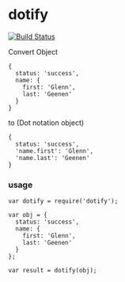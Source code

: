 dotify
======

[![Build Status](https://travis-ci.org/GeenenTijd/dotify.svg?branch=master)](https://travis-ci.org/GeenenTijd/dotify)

Convert Object

    {
      status: 'success',
      name: {
        first: 'Glenn',
        last: 'Geenen'
      }
    }

to (Dot notation object)

    {
      status: 'success',
      'name.first': 'Glenn',
      'name.last': 'Geenen'
    }

### usage

    var dotify = require('dotify');
    
    var obj = {
      status: 'success',
      name: {
        first: 'Glenn',
        last: 'Geenen'
      }
    };
    
    var result = dotify(obj);
